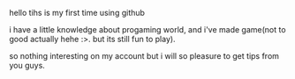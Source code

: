 hello tihs is my first time using github

i have a little knowledge about progaming world, and i've made game(not to good actually hehe :>. but its still fun to play).

so nothing interesting on my account but i will so pleasure to get tips from you guys.
